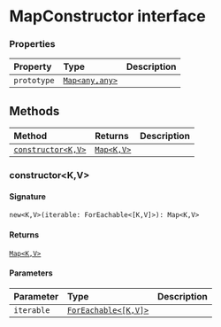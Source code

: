 # MapConstructor interface










### Properties

| Property	   | Type	| Description|
|:-------------|:-------|:-----------|
|`prototype`      | [`Map<any,any>`](map.md) |  |




## Methods

| Method	   |  Returns	| Description|
|:-------------|:-------|:-----------|
|[`constructor<K,V>`](#constructor<k,v>)      | [`Map<K,V>`](map.md) |  |



### constructor<K,V>



#### Signature
`new<K,V>(iterable: ForEachable<[K,V]>): Map<K,V>`

#### Returns
[`Map<K,V>`](map.md)


#### Parameters


| Parameter	   | Type    | Description |
|:-------------|:---------------|:------------|
| `iterable`    | [`ForEachable<[K,V]>`](foreachable.md) |  |

